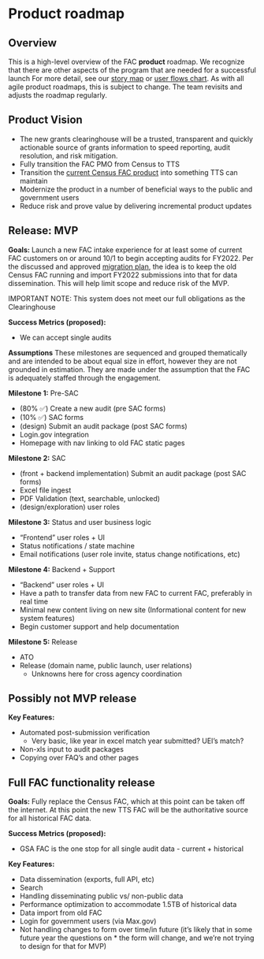 Product roadmap
===================

## Overview
This is a high-level overview of the FAC **product** roadmap. We recognize that there are other aspects of the program that are needed for a successful launch For more detail, see our [story map](https://www.google.com/url?q=https://app.mural.co/t/gsa6/m/gsa6/1647625636085/7825fa5ead63ebb1b65eefab5ea20d24a8ab7c59?wid%3D0-1647626493256%26sender%3Dua4d37dfba3f1e69e09078790&sa=D&source=docs&ust=1654713307298233&usg=AOvVaw2VRKptBGcaZgHol3V6vXpw) or [user flows chart](https://app.mural.co/t/gsa6/m/gsa6/1654109929324/5da173ea5f7ba75104e4e624451e58496a7164c8?sender=ua4d37dfba3f1e69e09078790). As with all agile product roadmaps, this is subject to change. The team revisits and adjusts the roadmap regularly. 

## Product Vision
* The new grants clearinghouse will be a trusted, transparent and quickly actionable source of grants information to speed reporting, audit resolution, and risk mitigation.
* Fully transition the FAC PMO from Census to TTS
* Transition the [current Census FAC product](https://facweb.census.gov/) into something TTS can maintain
* Modernize the product in a number of beneficial ways to the public and government users
* Reduce risk and prove value by delivering incremental product updates 

## Release: MVP
**Goals:** Launch a new FAC intake experience for at least some of current FAC customers on or around 10/1 to begin accepting audits for FY2022. Per the discussed and approved [migration plan](https://github.com/GSA-TTS/FAC/blob/main/docs/product/decisions/0004-P-migration-plan.md), the idea is to keep the old Census FAC running and import FY2022 submissions into that for data dissemination. This will help limit scope and reduce risk of the MVP. 

IMPORTANT NOTE: This system does not meet our full obligations as the Clearinghouse

**Success Metrics (proposed):** 
* We can accept single audits

**Assumptions** These milestones are sequenced and grouped thematically and are intended to be about equal size in effort, however they are not grounded in estimation. They are made under the assumption that the FAC is adequately staffed through the engagement. 

**Milestone 1:** Pre-SAC
* (80% ✅) Create a new audit (pre SAC forms)
* (10% ✅) SAC forms
* (design) Submit an audit package (post SAC forms)
* Login.gov integration
* Homepage with nav linking to old FAC static pages

**Milestone 2:** SAC
* (front + backend implementation) Submit an audit package (post SAC forms)
* Excel file ingest
* PDF Validation (text, searchable, unlocked)
* (design/exploration) user roles

**Milestone 3:** Status and user business logic
* “Frontend” user roles + UI 
* Status notifications / state machine
* Email notifications (user role invite, status change notifications, etc)

**Milestone 4:** Backend + Support
* “Backend” user roles + UI 
* Have a path to transfer data from new FAC to current FAC, preferably in real time
* Minimal new content living on new site (Informational content for new system features)
* Begin customer support and help documentation

**Milestone 5:** Release
* ATO
* Release (domain name, public launch, user relations)
    * Unknowns here for cross agency coordination

## Possibly not MVP release

**Key Features:**
* Automated post-submission verification
    * Very basic, like year in excel match year submitted? UEI’s match?
* Non-xls input to audit packages
* Copying over FAQ’s and other pages

## Full FAC functionality release

**Goals:** Fully replace the Census FAC, which at this point can be taken off the internet. At this point the new TTS FAC will be the authoritative source for all historical FAC data. 

**Success Metrics (proposed):** 
* GSA FAC is the one stop for all single audit data - current + historical

**Key Features:**
* Data dissemination (exports, full API, etc)
* Search
* Handling disseminating public vs/ non-public data
* Performance optimization to accommodate 1.5TB of historical data
* Data import from old FAC
* Login for government users (via Max.gov)
* Not handling changes to form over time/in future (it’s likely that in some future year the questions on * the form will change, and we’re not trying to design for that for MVP)
